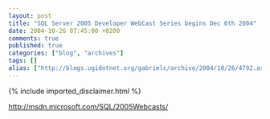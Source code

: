 ```yaml
---
layout: post
title: "SQL Server 2005 Developer WebCast Series begins Dec 6th 2004"
date: 2004-10-26 07:45:00 +0200
comments: true
published: true
categories: ["blog", "archives"]
tags: []
alias: ["http://blogs.ugidotnet.org/gabrielc/archive/2004/10/26/4792.aspx"]
---
```

<!-- more -->
{% include imported_disclaimer.html %}
<a xmlns="http://www.w3.org/1999/xhtml" href="http://msdn.microsoft.com/SQL/2005Webcasts/">http://msdn.microsoft.com/SQL/2005Webcasts/</a>
